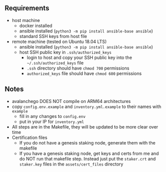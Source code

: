 ## Requirements
- host machine
  - docker installed
  - ansible installed (`python3 -m pip install ansible-base ansible`)
  - standard SSH keys from host file  
- remote machine (tested on Ubuntu 18.04 LTS)
  - ansible installed (`python3 -m pip install ansible-base ansible`)
  - host SSH public key in `.ssh/authorized_keys`
    - login to host and copy your SSH public key into the `~/.ssh/authorized_keys` file
    - `.ssh` directory should have `chmod 700` permissions
    - `authorized_keys` file should have `chmod 600` permissions
  
## Notes
- avalanchego DOES NOT compile on ARM64 architectures
- copy `config.env.example` and `inventory.yml.example` to their names with `example`
  - fill in any changes to `config.env`
  - put in your IP for `inventory.yml`
- All steps are in the Makefile, they will be updated to be more clear over time
- Certification files
  - If you do not have a genesis staking node, generate them with the makefile
  - If you have a genesis staking node, get keys and certs from me and do NOT run that makefile step. Instead just put the `staker.crt` and `staker.key` files in the `assets/cert_files` directory

